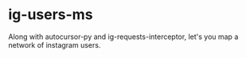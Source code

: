 # ig-users-ms

Along with autocursor-py and ig-requests-interceptor, let's you map a network of instagram users.
